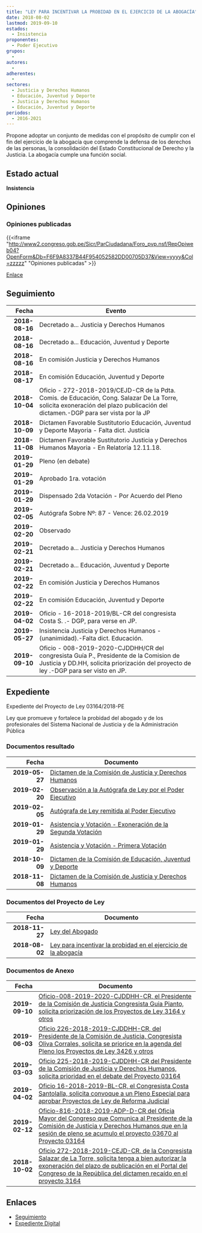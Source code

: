 ```yaml
---
title: "LEY PARA INCENTIVAR LA PROBIDAD EN EL EJERCICIO DE LA ABOGACÍA"
date: 2018-08-02
lastmod: 2019-09-10
estados: 
  - Insistencia
proponentes: 
  - Poder Ejecutivo
grupos: 
  - 
autores: 
  - 
adherentes: 
  - 
sectores: 
  - Justicia y Derechos Humanos
  - Educación, Juventud y Deporte
  - Justicia y Derechos Humanos
  - Educación, Juventud y Deporte
periodos: 
  - 2016-2021
---
```


Propone adoptar un conjunto de medidas con el propósito de cumplir con el fin del ejercicio de la abogacía que comprende la defensa de los derechos de las personas, la consolidación del Estado Constitucional de Derecho y la Justicia. La abogacía cumple una función social.


## Estado actual

**Insistencia**

## Opiniones

### Opiniones publicadas

{{<iframe "http://www2.congreso.gob.pe/Sicr/ParCiudadana/Foro_pvp.nsf/RepOpiweb04?OpenForm&Db=F6F9A8337B44F954052582DD00705D37&View=yyyy&Col=zzzzz" "Opiniones publicadas" >}}

[Enlace](http://www2.congreso.gob.pe/Sicr/ParCiudadana/Foro_pvp.nsf/RepOpiweb04?OpenForm&Db=F6F9A8337B44F954052582DD00705D37&View=yyyy&Col=zzzzz)

## Seguimiento

| Fecha | Evento |
|------:|--------|
| **2018-08-16** | Decretado a... Justicia y Derechos Humanos|
| **2018-08-16** | Decretado a... Educación, Juventud y Deporte|
| **2018-08-16** | En comisión Justicia y Derechos Humanos|
| **2018-08-17** | En comisión Educación, Juventud y Deporte|
| **2018-10-04** | Oficio - 272-2018-2019/CEJD-CR de la Pdta. Comis. de Educación, Cong. Salazar De La Torre, solicita exoneración del plazo publicación del dictamen.-DGP para ser vista por la JP|
| **2018-10-09** | Dictamen Favorable Sustitutorio Educación, Juventud y Deporte Mayoria - Falta dict. Justicia|
| **2018-11-08** | Dictamen Favorable Sustitutorio Justicia y Derechos Humanos Mayoria - En Relatoría 12.11.18.|
| **2019-01-29** | Pleno (en debate)|
| **2019-01-29** | Aprobado 1ra. votación|
| **2019-01-29** | Dispensado 2da Votación - Por Acuerdo del Pleno|
| **2019-02-05** | Autógrafa Sobre Nº: 87 - Vence: 26.02.2019|
| **2019-02-20** | Observado|
| **2019-02-21** | Decretado a... Justicia y Derechos Humanos|
| **2019-02-21** | Decretado a... Educación, Juventud y Deporte|
| **2019-02-22** | En comisión Justicia y Derechos Humanos|
| **2019-02-22** | En comisión Educación, Juventud y Deporte|
| **2019-04-02** | Oficio - 16-2018-2019/BL-CR del congresista Costa S. .- DGP, para verse en JP.|
| **2019-05-27** | Insistencia Justicia y Derechos Humanos - (unanimidad).-Falta dict. Educación.|
| **2019-09-10** | Oficio - 008-2019-2020-CJDDHH/CR del congresista Guía P., Presidente de la Comision de Justicia y DD.HH, solicita priorización del proyecto de ley .-DGP para ser visto en JP.|


## Expediente

Expediente del Proyecto de Ley 03164/2018-PE

Ley que promueve y fortalece la probidad del abogado y de los profesionales del Sistema Nacional de Justicia y de la Administración Pública


### Documentos resultado

| Fecha | Documento |
|------:|--------|
| **2019-05-27** | [Dictamen de la Comisión de Justicia y Derechos Humanos](http://www.leyes.congreso.gob.pe/Documentos/2016_2021/Dictamenes/Proyectos_de_Ley/03164DC15MAY20190527.pdf) |
| **2019-02-20** | [Observación a la Autógrafa de Ley por el Poder Ejecutivo](http://www.leyes.congreso.gob.pe/Documentos/2016_2021/Observacion_a_la_Autografa/OBAU0316420190220.pdf) |
| **2019-02-05** | [Autógrafa de Ley remitida al Poder Ejecutivo](http://www.leyes.congreso.gob.pe/Documentos/2016_2021/Autografas/Ley_y_de_Resolucion_Legislativa/AU0316420190205.pdf) |
| **2019-01-29** | [Asistencia y Votación - Exoneración de la Segunda Votación](http://www.leyes.congreso.gob.pe/Documentos/2016_2021/Asistencia_y_Votacion/Proyectos_de_Ley/Exoneracion_de_Segunda_Votacion/ESV0316420190129.pdf) |
| **2019-01-29** | [Asistencia y Votación - Primera Votación](http://www.leyes.congreso.gob.pe/Documentos/2016_2021/Asistencia_y_Votacion/Proyectos_de_Ley/AV0316420190129.pdf) |
| **2018-10-09** | [Dictamen de la Comisión de Educación, Juventud y Deporte](http://www.leyes.congreso.gob.pe/Documentos/2016_2021/Dictamenes/Proyectos_de_Ley/03164DC10MAY20181009.pdf) |
| **2018-11-08** | [Dictamen de la Comisión de Justicia y Derechos Humanos](http://www.leyes.congreso.gob.pe/Documentos/2016_2021/Dictamenes/Proyectos_de_Ley/03164DC15MAY20181108.PDF) |

### Documentos del Proyecto de Ley

| Fecha | Documento |
|------:|--------|
| **2018-11-27** | [Ley del Abogado](http://www.leyes.congreso.gob.pe/Documentos/2016_2021/Proyectos_de_Ley_y_de_Resoluciones_Legislativas/PL0367020181127..pdf) |
| **2018-08-02** | [Ley para incentivar la probidad en el ejercicio de la abogacía](http://www.leyes.congreso.gob.pe/Documentos/2016_2021/Proyectos_de_Ley_y_de_Resoluciones_Legislativas/PL0316420180802.PDF) |

### Documentos de Anexo

| Fecha | Documento |
|------:|--------|
| **2019-09-10** | [Oficio-008-2019-2020-CJDDHH-CR, el Presidente de la Comisión de Justicia Congresista Guia Pianto, solicita priorización de los Proyectos de Ley 3164 y otros](http://www.leyes.congreso.gob.pe/Documentos/2016_2021/Oficios/Comisiones_Ordinarias/OFICIO-008-2019-2020-CJDDHH-CR.pdf) |
| **2019-06-03** | [Oficio 226-2018-2019-CJDDHH-CR, del Presidente de la Comisión de Justicia, Congresista Oliva Corrales, solicita se priorice en la agenda del Pleno los Proyectos de Ley 3426 y otros](http://www.leyes.congreso.gob.pe/Documentos/2016_2021/Oficios/Comisiones_Ordinarias/OFICIO-226-2018-2019-CJDDHH-CR.pdf) |
| **2019-03-03** | [Oficio 225-2018-2019-CJDDHH-CR del Presidente de la Comisión de Justicia y Derechos Humanos, solicita prioridad en el debate del Proyecto 03164](http://www.leyes.congreso.gob.pe/Documentos/2016_2021/Oficios/Comisiones_Ordinarias/OFICIO-225-2018-2019-CJDDHH-CR.pdf) |
| **2019-04-02** | [Oficio 16-2018-2019-BL-CR, el Congresista Costa Santolalla, solicita convoque a un Pleno Especial para aprobar Proyectos de Ley de Reforma Judicial](http://www.leyes.congreso.gob.pe/Documentos/2016_2021/Oficios/Congresistas/OFICIO-16-2018-2019-BL-CR.pdf) |
| **2019-02-12** | [Oficio-816-2018-2019-ADP-D-CR del Oficia Mayor del Congreso que Comunica al Presidente de la Comisión de Justicia y Derechos Humanos que en la sesión de pleno se acumulo el proyecto 03670 al Proyecto 03164](http://www.leyes.congreso.gob.pe/Documentos/2016_2021/Oficios/Oficialia_Mayor/OFICIO-816-2018-2019-ADP-D-CR.pdf) |
| **2018-10-02** | [Oficio 272-2018-2019-CEJD-CR, de la Congresista Salazar de La Torre, solicita tenga a bien autorizar la exoneración del plazo de publicación en el Portal del Congreso de la República del dictamen recaído en el proyecto 3164](http://www.leyes.congreso.gob.pe/Documentos/2016_2021/Oficios/Comisiones_Ordinarias/OFICIO-272-2018-2019-CEJD-CR.pdf) |

## Enlaces 

- [Seguimiento](http://www2.congreso.gob.pe/Sicr/TraDocEstProc/CLProLey2016.nsf/f7fff46988ca05b1052578e100829cc7/7f26e0a3ec535057052582dd006cd1c8?OpenDocument)
- [Expediente Digital](http://www2.congreso.gob.pe/Sicr/TraDocEstProc/CLProLey2016.nsf/f7fff46988ca05b1052578e100829cc7/7f26e0a3ec535057052582dd006cd1c8?OpenDocument&Click=05257FB7005EB655.eb71d0cf91d8294e05256cdf006b5706/$Body/0.1C6C)
